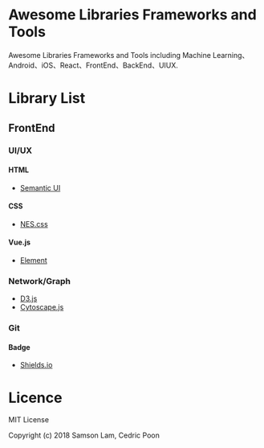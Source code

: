 # Awesome Libraries Frameworks and Tools

Awesome Libraries Frameworks and Tools including Machine Learning、Android、iOS、React、FrontEnd、BackEnd、UIUX.

# Library List

## FrontEnd

### UI/UX

#### HTML

* [Semantic UI](https://semantic-ui.com/)

#### CSS

* [NES.css](https://bcrikko.github.io/NES.css/)

#### Vue.js

* [Element](https://element.eleme.io/#/en-US)

### Network/Graph

* [D3.js](https://d3js.org/)
* [Cytoscape.js](http://js.cytoscape.org/)

### Git

#### Badge

* [Shields.io](https://shields.io/#/)

# Licence

MIT License
 
Copyright (c) 2018 Samson Lam, Cedric Poon

